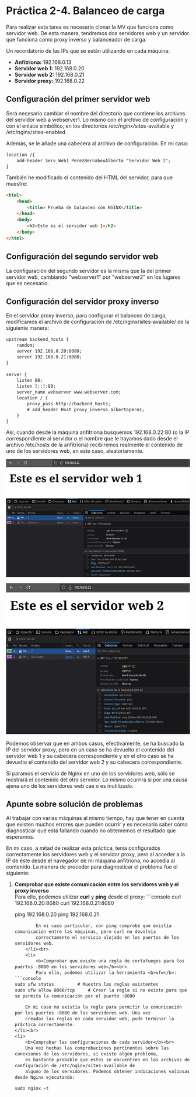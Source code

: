 # Práctica 2-4. Balanceo de carga

Para realizar esta tarea es necesario clonar la MV que funciona como servidor web. 
De esta manera, tendremos dos servidores web y un servidor que funciona como proxy 
inverso y balanceador de carga.

Un recordatorio de las IPs que se están utilizando en cada máquina: 
<ul>
	<li><b>Anfitriona:</b> 192.168.0.13</li>
	<li><b>Servidor web 1:</b> 192.168.0.20</li>
	<li><b>Servidor web 2:</b> 192.168.0.21</li>
	<li><b>Servidor proxy:</b> 192.168.0.22</li>
</ul>

## Configuración del primer servidor web

Será necesario cambiar el nombre del directorio que contiene los archivos 
del servidor web a webserver1. Lo mismo con el archivo de configuración y 
con el enlace simbólico, en los directorios /etc/nginx/sites-available y 
/etc/nginx/sites-enabled.

Además, se le añade una cabecera al archivo de configuración. En mi caso:
```console
location /{
	add-header Serv_Web1_PerezBernabeuAlberto "Servidor Web 1";
}
```

También he modificado el contenido del HTML del servidor, para que muestre:
```html
<html>
	<head>
		<title> Prueba de balanceo con NGINX</title>
	</head>
	<body>
		<h2>Este es el servidor web 1</h2>
	</body>
</html>
```


## Configuración del segundo servidor web

La configuración del segundo servidor es la misma que la del primer servidor web, 
cambiando "webserver1" por "webserver2" en los lugares que es necesario.


## Configuración del servidor proxy inverso

En el servidor proxy inverso, para configurar el balanceo de carga, 
modificamos el archivo de configuración de /etc/nginx/sites-available/ de 
la siguiente manera: 
```console
upstream backend_hosts {
	random;
	server 192.168.0.20:8080;
	server 192.168.0.21:8080;
}

server {
	listen 80;
	listen [::]:80;
	server_name webserver www.webserver.com;
	location / {
		proxy_pass http://backend_hosts;
		# add_header Host proxy_inverso_albertoperez;
	}
}
```

Así, cuando desde la máquina anfitriona busquemos 192.168.0.22:80 (o la IP correspondiente al servidor 
o el nombre que le hayamos dado desde el archivo /etc/hosts de la anfitriona) recibiremos realmente 
el contenido de uno de los servidores web, en este caso, aleatoriamente.

![Recibido contenido de webserver1](./images/webserver1.png)

![Recibido contenido de webserver2](./images/webserver2.png)

Podemos observar que en ambos casos, efectivamente, se ha buscado la IP del servidor proxy, pero en un 
caso se ha devuelto el contenido del servidor web 1 y su cabecera correspondiente y en el otro caso se 
ha devuelto el contenido del servidor web 2 y su cabecera correspondiente.

Si paramos el servicio de Nginx en uno de los servidores web, sólo se mostrará el contenido del otro 
servidor. Lo mismo ocurrirá si por una causa ajena uno de los servidores web cae o es inutilizado.

## Apunte sobre solución de problemas

Al trabajar con varias máquinas al mismo tiempo, hay que tener en cuenta que existen muchos errores que 
pueden ocurrir y es necesario saber cómo diagnosticar qué está fallando cuando no obtememos el resultado 
que esperamos. 

En mi caso, a mitad de realizar esta práctica, tenía configurados correctamente los servidores web y el servidor proxy, pero al acceder a la IP de 
éste desde el navegador de mi máquina anfitriona, no accedía al contenido. La manera de proceder para 
diagnosticar el problema fue el siguiente:

<ol>
	<li>
		<b>Comprobar que existe comunicación entre los servidores web y el proxy inverso</b><br>
		Para ello, podemos utilizar <b>curl</b> y <b>ping</b> desde el proxy:
```console
curl 192.168.0.20:8080
curl 192.168.0.21:8080

ping 192.168.0.20
ping 192.168.0.21
```
		En mi caso particular, con ping comprobé que existía comunicación entre las máquinas, pero curl no devolvía 
		correctamente el servicio alojado en los puertos de los servidores web.
	</li><br>
	<li>
		<b>Comprobar que existe una regla de cortafuegos para los puertos :8080 en los servidores web</b><br>
		Para ello, podemos utilizar la herramienta <b>ufw</b>:
```console
sudo ufw status			# Muestra las reglas existentes
sudo ufw allow 8080/tcp		# Crear la regla si no existe para que se permita la comunicación por el puerto :8080
```
		En mi caso no existía la regla para permitir la comunicación por los puertos :8080 de los servidores web. Una vez 
		creadas las reglas en cada servidor web, pude terminar la práctica correctamente.
	</li><br>
	<li>
		<b>Comprobar las configuraciones de cada servidor</b><br>
		Una vez hechas las comprobaciones pertinentes sobre las conexiones de los servidores, si existe algún problema, 
		es bastante probable que estos se encuentren en los archivos de configuración de /etc/nginx/sites-available de 
		alguno de los servidores. Podemos obtener indicaciones valiosas desde Nginx ejecutando:
```console
sudo nginx -t
```
</ol>


